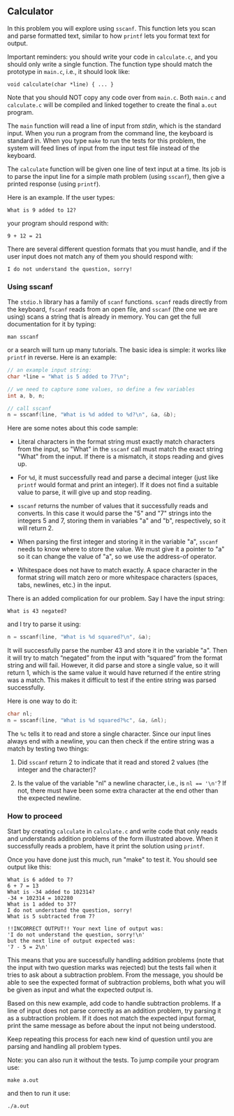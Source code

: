 Calculator
----------

In this problem you will explore using `sscanf`. This function lets
you scan and parse formatted text, similar to how `printf` lets you
format text for output.

Important reminders: you should write your code in `calculate.c`,
and you should only write a single function. The function type
should match the prototype in `main.c`, i.e., it should look like:

    void calculate(char *line) { ... }

Note that you should NOT copy any code over from `main.c`. Both
`main.c` and `calculate.c` will be compiled and linked together to
create the final `a.out` program.

The `main` function will read a line of input from *stdin*, which is
the standard input. When you run a program from the command line,
the keyboard is standard in. When you type `make` to run the tests
for this problem, the system will feed lines of input from the input
test file instead of the keyboard.

The `calculate` function will be given one line of text input at a
time. Its job is to parse the input line for a simple math problem
(using `sscanf`), then give a printed response (using `printf`).

Here is an example. If the user types:

    What is 9 added to 12?

your program should respond with:

    9 + 12 = 21

There are several different question formats that you must handle,
and if the user input does not match any of them you should respond
with:

    I do not understand the question, sorry!


### Using sscanf

The `stdio.h` library has a family of `scanf` functions. `scanf`
reads directly from the keyboard, `fscanf` reads from an open file,
and `sscanf` (the one we are using) scans a string that is already
in memory. You can get the full documentation for it by typing:

    man sscanf

or a search will turn up many tutorials. The basic idea is simple:
it works like `printf` in reverse. Here is an example:

``` c
// an example input string:
char *line = "What is 5 added to 7?\n";

// we need to capture some values, so define a few variables
int a, b, n;

// call sscanf
n = sscanf(line, "What is %d added to %d?\n", &a, &b);
```

Here are some notes about this code sample:

*   Literal characters in the format string must exactly match
    characters from the input, so "What" in the `sscanf` call must
    match the exact string "What" from the input. If there is a
    mismatch, it stops reading and gives up.

*   For `%d`, it must successfully read and parse a decimal integer
    (just like `printf` would format and print an integer). If it
    does not find a suitable value to parse, it will give up and
    stop reading.

*   `sscanf` returns the number of values that it successfully reads
    and converts. In this case it would parse the "5" and "7"
    strings into the integers 5 and 7, storing them in variables "a"
    and "b", respectively, so it will return 2.

*   When parsing the first integer and storing it in the variable
    "a", `sscanf` needs to know where to store the value. We must
    give it a pointer to "a" so it can change the value of "a", so
    we use the address-of operator.

*   Whitespace does not have to match exactly. A space character in
    the format string will match zero or more whitespace characters
    (spaces, tabs, newlines, etc.) in the input.

There is an added complication for our problem. Say I have the input
string:

    What is 43 negated?

and I try to parse it using:

``` c
n = sscanf(line, "What is %d squared?\n", &a);
```

It will successfully parse the number 43 and store it in the
variable "a". Then it will try to match “negated” from the input
with “squared” from the format string and will fail. However, it did
parse and store a single value, so it will return 1, which is the
same value it would have returned if the entire string was a match.
This makes it difficult to test if the entire string was parsed
successfully.

Here is one way to do it:

``` c
char nl;
n = sscanf(line, "What is %d squared?%c", &a, &nl);
```

The `%c` tells it to read and store a single character. Since our
input lines always end with a newline, you can then check if the
entire string was a match by testing two things:

1.  Did `sscanf` return 2 to indicate that it read and stored 2
    values (the integer and the character)?

2.  Is the value of the variable "nl" a newline character, i.e., is
    `nl == '\n'`? If not, there must have been some extra character
    at the end other than the expected newline.


### How to proceed

Start by creating `calculate` in `calculate.c` and write code that
only reads and understands addition problems of the form illustrated
above. When it successfully reads a problem, have it print the
solution using `printf`.

Once you have done just this much, run "make" to test it. You should
see output like this:

    What is 6 added to 7?
    6 + 7 = 13
    What is -34 added to 102314?
    -34 + 102314 = 102280
    What is 1 added to 3??
    I do not understand the question, sorry!
    What is 5 subtracted from 7?

    !!INCORRECT OUTPUT!! Your next line of output was:
    'I do not understand the question, sorry!\n'
    but the next line of output expected was:
    '7 - 5 = 2\n'

This means that you are successfully handling addition problems
(note that the input with two question marks was rejected) but the
tests fail when it tries to ask about a subtraction problem. From
the message, you should be able to see the expected format of
subtraction problems, both what you will be given as input and what
the expected output is.

Based on this new example, add code to handle subtraction problems.
If a line of input does not parse correctly as an addition problem,
try parsing it as a subtraction problem. If it does not match the
expected input format, print the same message as before about the
input not being understood.

Keep repeating this process for each new kind of question until you
are parsing and handling all problem types.

Note: you can also run it without the tests. To jump compile your
program use:

    make a.out

and then to run it use:

    ./a.out
